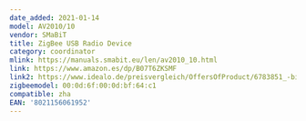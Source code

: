 ```yaml
---
date_added: 2021-01-14
model: AV2010/10
vendor: SMaBiT
title: ZigBee USB Radio Device
category: coordinator
mlink: https://manuals.smabit.eu/len/av2010_10.html
link: https://www.amazon.es/dp/B07T6ZKSMF
link2: https://www.idealo.de/preisvergleich/OffersOfProduct/6783851_-bitronhome-zigbee-av2010-bitron.html
zigbeemodel: 00:0d:6f:00:0d:bf:64:c1
compatible: zha
EAN: '8021156061952'
---
```




